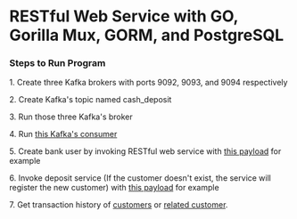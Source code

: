 <h1>RESTful Web Service with GO, Gorilla Mux, GORM, and PostgreSQL</h1>

<h3>Steps to Run Program</h3>
<p>1. Create three Kafka brokers with ports  9092, 9093, and 9094 respectively</p>
<p>2. Create Kafka's topic named cash_deposit</p>
<p>3. Run those three Kafka's broker</p>
<p>4. Run <a href="./messages/consumer/kafka-consumer.go">this Kafka's consumer</a></p> 
<p>5. Create bank user by invoking RESTful web service with <a href="./assets/Create Bank User Payload.png"> this payload</a> for example </p> 
<p>6. Invoke deposit service (If the customer doesn't exist, the service will register the new customer) with <a href="./assets/Deposit Payload.png">this payload</a> for example</p>
<p>7. Get transaction history of <a href="./assets/Transaction History of Customers Payload.png">customers</a> or <a href="./assets/Transaction History by Account Number.png">related customer</a>.</p> 
